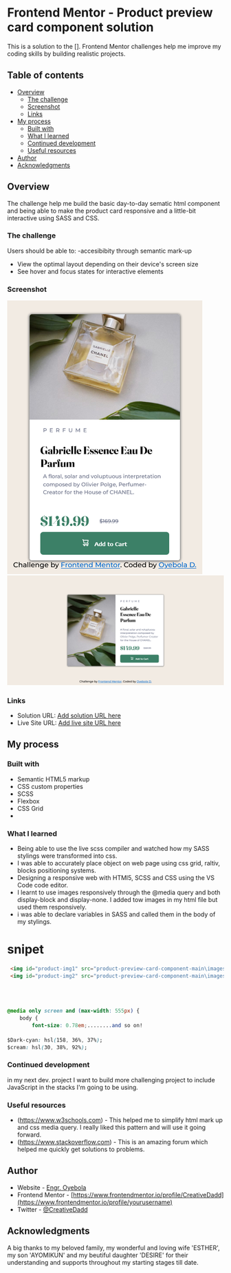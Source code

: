 # Frontend Mentor - Product preview card component solution

This is a solution to the []. Frontend Mentor challenges help me improve my coding skills by building realistic projects. 

## Table of contents

- [Overview](#overview)
  - [The challenge](#the-challenge)
  - [Screenshot](#screenshot)
  - [Links](#links)
- [My process](#my-process)
  - [Built with](#built-with)
  - [What I learned](#what-i-learned)
  - [Continued development](#continued-development)
  - [Useful resources](#useful-resources)
- [Author](#author)
- [Acknowledgments](#acknowledgments)

## Overview
The challenge help me build the basic day-to-day sematic html component and being able to make the product card responsive and a little-bit interactive using SASS and CSS.

### The challenge

Users should be able to:
-accesibibity through semantic mark-up
- View the optimal layout depending on their device's screen size
- See hover and focus states for interactive elements

### Screenshot

![1.Mobile-View](MobileDesignScreenshot.png)
![2. Desktop_view](DesktopDesign-Screenshot.png)


### Links

- Solution URL: [Add solution URL here](https://your-solution-url.com)
- Live Site URL: [Add live site URL here](https://your-live-site-url.com)

## My process

### Built with

- Semantic HTML5 markup
- CSS custom properties
- SCSS
- Flexbox
- CSS Grid
- 

### What I learned

- Being able to use the live scss compiler and watched how my SASS stylings were transformed into 
css.
- I was able to accurately place object on web page using css grid, raltiv, blocks positioning systems.
- Designing a responsive web with HTMl5, SCSS and CSS using the VS Code code editor.
- I learnt to use images responsively through the @media query and both display-block and display-none. I added tow images in my html file but used them responsively.
- i was able to declare variables in SASS and called them in the body of my stylings.

# snipet 
```html
 <img id="product-img1" src="product-preview-card-component-main\images\image-product-desktop.jpg" alt="product-img">
 <img id="product-img2" src="product-preview-card-component-main\images\image-product-mobile.jpg" alt="product-img">
```

```css



@media only screen and (max-width: 555px) {
    body { 
        font-size: 0.78em;........and so on!

$Dark-cyan: hsl(158, 36%, 37%);
$cream: hsl(30, 38%, 92%);
```

### Continued development

in my next dev. project I want to build  more challenging project to include JavaScript in
the stacks I'm going to be using.

### Useful resources

- (https://www.w3schools.com) - This helped me to simplify html mark up and css media query. I really liked this pattern and will use it going forward.
- (https://www.stackoverflow.com) - This is an amazing forum which helped me quickly get solutions to problems.


## Author

- Website - [Engr. Oyebola](https://www.oyebolaportfolio.com)
- Frontend Mentor - [https://www.frontendmentor.io/profile/CreativeDadd](https://www.frontendmentor.io/profile/yourusername)
- Twitter - [@CreativeDadd](https://www.twitter.com/CreativeDadd)


## Acknowledgments

A big thanks to my beloved family, my wonderful and loving wife 'ESTHER', my son 'AYOMIKUN' and my beutiful daughter 'DESIRE' for their understanding and supports throughout my starting stages till date.

